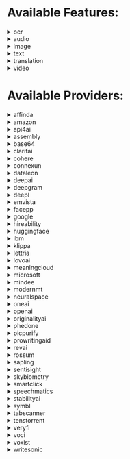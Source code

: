 # Available Features:
<details><summary>ocr</summary>

| Subfeatures | Providers |
|----------|-------------|
| **invoice_parser** | affinda |
| | amazon |
| | base64 |
| | dataleon |
| | google |
| | klippa |
| | microsoft |
| | mindee |
| | rossum |
| | veryfi |
| **resume_parser** | affinda |
| | hireability |
| **custom_document_parsing_async** | amazon |
| **data_extraction** | amazon |
| | base64 |
| **identity_parser** | amazon |
| | base64 |
| | klippa |
| | microsoft |
| | mindee |
| **ocr** | amazon |
| | api4ai |
| | base64 |
| | clarifai |
| | google |
| | microsoft |
| | sentisight |
| **ocr_async** | amazon |
| | google |
| | oneai |
| **ocr_tables_async** | amazon |
| | google |
| | microsoft |
| **receipt_parser** | amazon |
| | base64 |
| | dataleon |
| | google |
| | klippa |
| | microsoft |
| | mindee |
| | tabscanner |
| | veryfi |
| **bank_check_parsing** | base64 |
| | veryfi |

</details>
<details><summary>audio</summary>

| Subfeatures | Providers |
|----------|-------------|
| **speech_to_text_async** | amazon |
| | assembly |
| | deepgram |
| | google |
| | ibm |
| | microsoft |
| | neuralspace |
| | oneai |
| | openai |
| | revai |
| | speechmatics |
| | symbl |
| | voci |
| | voxist |
| **text_to_speech** | amazon |
| | google |
| | ibm |
| | lovoai |
| | microsoft |

</details>
<details><summary>image</summary>

| Subfeatures | Providers |
|----------|-------------|
| **explicit_content** | amazon |
| | api4ai |
| | clarifai |
| | google |
| | microsoft |
| | picpurify |
| | sentisight |
| **face_compare** | amazon |
| | base64 |
| | facepp |
| **face_detection** | amazon |
| | api4ai |
| | clarifai |
| | google |
| | microsoft |
| | picpurify |
| | skybiometry |
| **face_recognition** | amazon |
| | facepp |
| | microsoft |
| **object_detection** | amazon |
| | api4ai |
| | clarifai |
| | google |
| | microsoft |
| | sentisight |
| **anonymization** | api4ai |
| **logo_detection** | api4ai |
| | clarifai |
| | google |
| | microsoft |
| | smartclick |
| **generation** | deepai |
| | openai |
| | stabilityai |
| **landmark_detection** | google |
| | microsoft |
| **search** | sentisight |

</details>
<details><summary>text</summary>

| Subfeatures | Providers |
|----------|-------------|
| **anonymization** | amazon |
| | emvista |
| | microsoft |
| | oneai |
| | openai |
| **keyword_extraction** | amazon |
| | emvista |
| | ibm |
| | microsoft |
| | oneai |
| | openai |
| | tenstorrent |
| **named_entity_recognition** | amazon |
| | google |
| | ibm |
| | lettria |
| | microsoft |
| | neuralspace |
| | oneai |
| | openai |
| **sentiment_analysis** | amazon |
| | connexun |
| | emvista |
| | google |
| | ibm |
| | lettria |
| | microsoft |
| | oneai |
| | openai |
| | tenstorrent |
| **syntax_analysis** | amazon |
| | emvista |
| | google |
| | ibm |
| | lettria |
| **custom_classification** | cohere |
| | openai |
| **custom_named_entity_recognition** | cohere |
| | openai |
| **generation** | cohere |
| | google |
| | openai |
| **spell_check** | cohere |
| | microsoft |
| | openai |
| | prowritingaid |
| | sapling |
| **summarize** | cohere |
| | connexun |
| | emvista |
| | huggingface |
| | meaningcloud |
| | microsoft |
| | oneai |
| | openai |
| | writesonic |
| **chat** | google |
| | openai |
| **code_generation** | google |
| | openai |
| **embeddings** | google |
| | openai |
| **topic_extraction** | google |
| | ibm |
| | openai |
| **question_answer** | huggingface |
| | openai |
| **moderation** | microsoft |
| | openai |
| **prompt_optimization** | openai |
| **search** | openai |
| **ai_detection** | originalityai |

</details>
<details><summary>translation</summary>

| Subfeatures | Providers |
|----------|-------------|
| **automatic_translation** | amazon |
| | deepl |
| | google |
| | huggingface |
| | ibm |
| | microsoft |
| | modernmt |
| | neuralspace |
| | openai |
| | phedone |
| **language_detection** | amazon |
| | google |
| | ibm |
| | microsoft |
| | modernmt |
| | neuralspace |
| | oneai |
| | openai |
| **document_translation** | deepl |
| | google |

</details>
<details><summary>video</summary>

| Subfeatures | Providers |
|----------|-------------|
| **explicit_content_detection_async** | amazon |
| | google |
| **face_detection_async** | amazon |
| | google |
| **label_detection_async** | amazon |
| | google |
| **person_tracking_async** | amazon |
| | google |
| **text_detection_async** | amazon |
| | google |
| **logo_detection_async** | google |
| **object_tracking_async** | google |

</details>


# Available Providers:
<details><summary>affinda</summary>

| Features | Subfeatures |
|----------|-------------|
| **ocr** | invoice_parser |
| | resume_parser |

</details>
<details><summary>amazon</summary>

| Features | Subfeatures |
|----------|-------------|
| **audio** | speech_to_text_async |
| | text_to_speech |
| **image** | explicit_content |
| | face_compare |
| | face_detection |
| | face_recognition |
| | object_detection |
| **ocr** | custom_document_parsing_async |
| | data_extraction |
| | identity_parser |
| | invoice_parser |
| | ocr |
| | ocr_async |
| | ocr_tables_async |
| | receipt_parser |
| **text** | anonymization |
| | keyword_extraction |
| | named_entity_recognition |
| | sentiment_analysis |
| | syntax_analysis |
| **translation** | automatic_translation |
| | language_detection |
| **video** | explicit_content_detection_async |
| | face_detection_async |
| | label_detection_async |
| | person_tracking_async |
| | text_detection_async |

</details>
<details><summary>api4ai</summary>

| Features | Subfeatures |
|----------|-------------|
| **image** | anonymization |
| | explicit_content |
| | face_detection |
| | logo_detection |
| | object_detection |
| **ocr** | ocr |

</details>
<details><summary>assembly</summary>

| Features | Subfeatures |
|----------|-------------|
| **audio** | speech_to_text_async |

</details>
<details><summary>base64</summary>

| Features | Subfeatures |
|----------|-------------|
| **image** | face_compare |
| **ocr** | bank_check_parsing |
| | data_extraction |
| | identity_parser |
| | invoice_parser |
| | ocr |
| | receipt_parser |

</details>
<details><summary>clarifai</summary>

| Features | Subfeatures |
|----------|-------------|
| **image** | explicit_content |
| | face_detection |
| | logo_detection |
| | object_detection |
| **ocr** | ocr |

</details>
<details><summary>cohere</summary>

| Features | Subfeatures |
|----------|-------------|
| **text** | custom_classification |
| | custom_named_entity_recognition |
| | generation |
| | spell_check |
| | summarize |

</details>
<details><summary>connexun</summary>

| Features | Subfeatures |
|----------|-------------|
| **text** | sentiment_analysis |
| | summarize |

</details>
<details><summary>dataleon</summary>

| Features | Subfeatures |
|----------|-------------|
| **ocr** | invoice_parser |
| | receipt_parser |

</details>
<details><summary>deepai</summary>

| Features | Subfeatures |
|----------|-------------|
| **image** | generation |

</details>
<details><summary>deepgram</summary>

| Features | Subfeatures |
|----------|-------------|
| **audio** | speech_to_text_async |

</details>
<details><summary>deepl</summary>

| Features | Subfeatures |
|----------|-------------|
| **translation** | automatic_translation |
| | document_translation |

</details>
<details><summary>emvista</summary>

| Features | Subfeatures |
|----------|-------------|
| **text** | anonymization |
| | keyword_extraction |
| | sentiment_analysis |
| | summarize |
| | syntax_analysis |

</details>
<details><summary>facepp</summary>

| Features | Subfeatures |
|----------|-------------|
| **image** | face_compare |
| | face_recognition |

</details>
<details><summary>google</summary>

| Features | Subfeatures |
|----------|-------------|
| **audio** | speech_to_text_async |
| | text_to_speech |
| **image** | explicit_content |
| | face_detection |
| | landmark_detection |
| | logo_detection |
| | object_detection |
| **ocr** | invoice_parser |
| | ocr |
| | ocr_async |
| | ocr_tables_async |
| | receipt_parser |
| **text** | chat |
| | code_generation |
| | embeddings |
| | generation |
| | named_entity_recognition |
| | sentiment_analysis |
| | syntax_analysis |
| | topic_extraction |
| **translation** | automatic_translation |
| | document_translation |
| | language_detection |
| **video** | explicit_content_detection_async |
| | face_detection_async |
| | label_detection_async |
| | logo_detection_async |
| | object_tracking_async |
| | person_tracking_async |
| | text_detection_async |

</details>
<details><summary>hireability</summary>

| Features | Subfeatures |
|----------|-------------|
| **ocr** | resume_parser |

</details>
<details><summary>huggingface</summary>

| Features | Subfeatures |
|----------|-------------|
| **text** | question_answer |
| | summarize |
| **translation** | automatic_translation |

</details>
<details><summary>ibm</summary>

| Features | Subfeatures |
|----------|-------------|
| **audio** | speech_to_text_async |
| | text_to_speech |
| **text** | keyword_extraction |
| | named_entity_recognition |
| | sentiment_analysis |
| | syntax_analysis |
| | topic_extraction |
| **translation** | automatic_translation |
| | language_detection |

</details>
<details><summary>klippa</summary>

| Features | Subfeatures |
|----------|-------------|
| **ocr** | identity_parser |
| | invoice_parser |
| | receipt_parser |

</details>
<details><summary>lettria</summary>

| Features | Subfeatures |
|----------|-------------|
| **text** | named_entity_recognition |
| | sentiment_analysis |
| | syntax_analysis |

</details>
<details><summary>lovoai</summary>

| Features | Subfeatures |
|----------|-------------|
| **audio** | text_to_speech |

</details>
<details><summary>meaningcloud</summary>

| Features | Subfeatures |
|----------|-------------|
| **text** | summarize |

</details>
<details><summary>microsoft</summary>

| Features | Subfeatures |
|----------|-------------|
| **audio** | speech_to_text_async |
| | text_to_speech |
| **image** | explicit_content |
| | face_detection |
| | face_recognition |
| | landmark_detection |
| | logo_detection |
| | object_detection |
| **ocr** | identity_parser |
| | invoice_parser |
| | ocr |
| | ocr_tables_async |
| | receipt_parser |
| **text** | anonymization |
| | keyword_extraction |
| | moderation |
| | named_entity_recognition |
| | sentiment_analysis |
| | spell_check |
| | summarize |
| **translation** | automatic_translation |
| | language_detection |

</details>
<details><summary>mindee</summary>

| Features | Subfeatures |
|----------|-------------|
| **ocr** | identity_parser |
| | invoice_parser |
| | receipt_parser |

</details>
<details><summary>modernmt</summary>

| Features | Subfeatures |
|----------|-------------|
| **translation** | automatic_translation |
| | language_detection |

</details>
<details><summary>neuralspace</summary>

| Features | Subfeatures |
|----------|-------------|
| **audio** | speech_to_text_async |
| **text** | named_entity_recognition |
| **translation** | automatic_translation |
| | language_detection |

</details>
<details><summary>oneai</summary>

| Features | Subfeatures |
|----------|-------------|
| **audio** | speech_to_text_async |
| **ocr** | ocr_async |
| **text** | anonymization |
| | keyword_extraction |
| | named_entity_recognition |
| | sentiment_analysis |
| | summarize |
| **translation** | language_detection |

</details>
<details><summary>openai</summary>

| Features | Subfeatures |
|----------|-------------|
| **audio** | speech_to_text_async |
| **image** | generation |
| **text** | anonymization |
| | chat |
| | code_generation |
| | custom_classification |
| | custom_named_entity_recognition |
| | embeddings |
| | generation |
| | keyword_extraction |
| | moderation |
| | named_entity_recognition |
| | prompt_optimization |
| | question_answer |
| | search |
| | sentiment_analysis |
| | spell_check |
| | summarize |
| | topic_extraction |
| **translation** | automatic_translation |
| | language_detection |

</details>
<details><summary>originalityai</summary>

| Features | Subfeatures |
|----------|-------------|
| **text** | ai_detection |

</details>
<details><summary>phedone</summary>

| Features | Subfeatures |
|----------|-------------|
| **translation** | automatic_translation |

</details>
<details><summary>picpurify</summary>

| Features | Subfeatures |
|----------|-------------|
| **image** | explicit_content |
| | face_detection |

</details>
<details><summary>prowritingaid</summary>

| Features | Subfeatures |
|----------|-------------|
| **text** | spell_check |

</details>
<details><summary>revai</summary>

| Features | Subfeatures |
|----------|-------------|
| **audio** | speech_to_text_async |

</details>
<details><summary>rossum</summary>

| Features | Subfeatures |
|----------|-------------|
| **ocr** | invoice_parser |

</details>
<details><summary>sapling</summary>

| Features | Subfeatures |
|----------|-------------|
| **text** | spell_check |

</details>
<details><summary>sentisight</summary>

| Features | Subfeatures |
|----------|-------------|
| **image** | explicit_content |
| | object_detection |
| | search |
| **ocr** | ocr |

</details>
<details><summary>skybiometry</summary>

| Features | Subfeatures |
|----------|-------------|
| **image** | face_detection |

</details>
<details><summary>smartclick</summary>

| Features | Subfeatures |
|----------|-------------|
| **image** | logo_detection |

</details>
<details><summary>speechmatics</summary>

| Features | Subfeatures |
|----------|-------------|
| **audio** | speech_to_text_async |

</details>
<details><summary>stabilityai</summary>

| Features | Subfeatures |
|----------|-------------|
| **image** | generation |

</details>
<details><summary>symbl</summary>

| Features | Subfeatures |
|----------|-------------|
| **audio** | speech_to_text_async |

</details>
<details><summary>tabscanner</summary>

| Features | Subfeatures |
|----------|-------------|
| **ocr** | receipt_parser |

</details>
<details><summary>tenstorrent</summary>

| Features | Subfeatures |
|----------|-------------|
| **text** | keyword_extraction |
| | sentiment_analysis |

</details>
<details><summary>veryfi</summary>

| Features | Subfeatures |
|----------|-------------|
| **ocr** | bank_check_parsing |
| | invoice_parser |
| | receipt_parser |

</details>
<details><summary>voci</summary>

| Features | Subfeatures |
|----------|-------------|
| **audio** | speech_to_text_async |

</details>
<details><summary>voxist</summary>

| Features | Subfeatures |
|----------|-------------|
| **audio** | speech_to_text_async |

</details>
<details><summary>writesonic</summary>

| Features | Subfeatures |
|----------|-------------|
| **text** | summarize |

</details>
